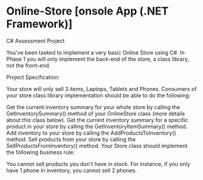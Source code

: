 
# Online-Store [onsole App (.NET Framework)]
C# Assessment Project

You've been tasked to implement a very basic Online Store using C#. In Phase 1 you will only implement the back-end of the store, a class library, not the front-end.

Project Specification:

Your store will only sell 3 items, Laptops, Tablets and Phones. Consumers of your store class library implementation should be able to do the following:

Get the current inventory summary for your whole store by calling the GetInventorySummary() method of your OnlineStore class (more details about this class below).
Get the current inventory summary for a specific product in your store by calling the GetInventoryItemSummary() method.
Add inventory to your store by calling the AddProductsToInventory() method.
Sell products from your store by calling the SellProductsFromInventory() method.
Your Store class should implement the following business rule:

You cannot sell products you don't have in stock. For instance, if you only have 1 phone in inventory, you cannot sell 2 phones.
